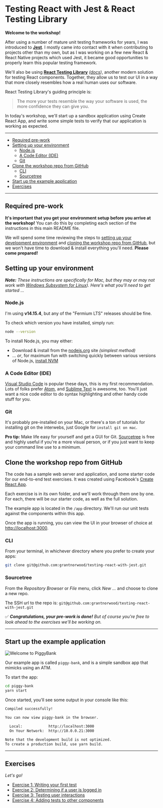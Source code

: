 # Testing React with Jest & React Testing Library

**Welcome to the workshop!**

After using a number of mature unit testing frameworks for years, I was introduced to **[Jest](https://jestjs.io/)**. I mostly came into contact with it when contributing to projects other than my own, but as I was working on a few new React & React Native projects which used Jest, it became good opportunities to properly learn this popular testing framework.

We'll also be using **[React Testing Library](https://github.com/testing-library/react-testing-library)** _([docs](https://testing-library.com/docs/react-testing-library/intro/))_, another modern solution for testing React components.  Together, they allow us to test our UI in a way that more closely resembles how a real human uses our software.

React Testing Library's guiding principle is:

> The more your tests resemble the way your software is used, the more confidence they can give you.

In today's workshop, we'll start up a sandbox application using Create React App, and write some simple tests to verify that our application is working as expected.

<hr>

- [Required pre-work](#required-pre-work)
- [Setting up your environment](#setting-up-your-environment)
  - [Node.js](#nodejs)
  - [A Code Editor (IDE)](#a-code-editor-ide)
  - [Git](#git)
- [Clone the workshop repo from GitHub](#clone-the-workshop-repo-from-github)
  - [CLI](#cli)
  - [Sourcetree](#sourcetree)
- [Start up the example application](#start-up-the-example-application)
- [Exercises](#exercises)

<hr>

## Required pre-work

**It's important that you get your environment setup before you arrive at the workshop!** You can do this by completing each section of the instructions in this main README file.

We will spend some time reviewing the steps to [setting up your development environment](#setup-your-environment) and [cloning the workshop repo from GitHub](#clone-the-workshop-repo-from-github), but we won't have time to download & install everything you'll need. **Please come prepared!**

## Setting up your environment

_**Note:** These instructions are specifically for Mac, but they may or may not work with [Windows Subsystem for Linux](https://docs.microsoft.com/en-us/windows/wsl/install-win10)).  Here's what you'll need to get started ..._

### Node.js

I'm using **v14.15.4**, but any of the "Fermium LTS" releases should be fine.

To check which version you have installed, simply run:

```bash
node --version
```

To install Node.js, you may either:

* Download & install from the [nodejs.org](https://nodejs.org/en/) site _(simplest method)_
* ... _or_, for maximum fun with switching quickly between various versions of Node.js, [install NVM](https://github.com/creationix/nvm)

### A Code Editor (IDE)

[Visual Studio Code](https://code.visualstudio.com/) is popular these days, this is my first recommendation. Lots of folks prefer [Atom](https://ide.atom.io/), and [Sublime Text](https://www.sublimetext.com/) is awesome, too. You'll just want a nice code editor to do syntax highlighting and other handy code stuff for you.

### Git

It's probably pre-installed on your Mac, or there's a ton of tutorials for installing git on the interwebs, just Google for `install git on mac`.

**Pro tip:** Make life easy for yourself and get a GUI for Git. [Sourcetree](https://www.sourcetreeapp.com/) is free and highly useful if you're a more visual person, or if you just want to keep your command line use to a minimum.

## Clone the workshop repo from GitHub

The code has a sample web server and application, and some starter code for our end-to-end test exercises. It was created using Facebook's [Create React App](https://github.com/facebook/create-react-app).

Each exercise is in its own folder, and we'll work through them one by one. For each, there will be our starter code, as well as the full solution.

The example app is located in the `/app` directory. We'll run our unit tests against the components within this app.

Once the app is running, you can view the UI in your browser of choice at [http://localhost:3000](http://localhost:3000).

### CLI

From your terminal, in whichever directory where you prefer to create your apps:

```bash
git clone git@github.com:grantnorwood/testing-react-with-jest.git
```

### Sourcetree

From the _Repository Browser_ or _File_ menu, click _New ..._ and choose to clone a new repo.

The SSH url to the repo is: `git@github.com:grantnorwood/testing-react-with-jest.git`

✅ _**Congratulations, your pre-work is done!** But of course you're free to look ahead to the exercises we'll be working on._

<hr>

## Start up the example application

![Welcome to PiggyBank](https://user-images.githubusercontent.com/707463/124850796-e9606900-df66-11eb-8de1-25c53788a1e1.png)

Our example app is called `piggy-bank`, and is a simple sandbox app that mimicks using an ATM.

To start the app:

```bash
cd piggy-bank
yarn start
```

Once started, you'll see some output in your console like this:

```bash
Compiled successfully!

You can now view piggy-bank in the browser.

  Local:            http://localhost:3000
  On Your Network:  http://10.0.0.21:3000

Note that the development build is not optimized.
To create a production build, use yarn build.
```

<hr>

## Exercises

_Let's go!_

- [Exercise 1: Writing your first test](docs/exercise-1.md)
- [Exercise 2: Determining if a user is logged in](docs/exercise-2.md)
- [Exercise 3: Testing user interactions](docs/exercise-3.md)
- [Exercise 4: Adding tests to other components](docs/exercise-4.md)
